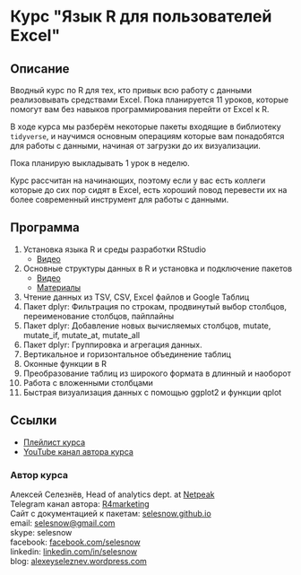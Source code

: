 # Курс "Язык R для пользователей Excel"

## Описание
Вводный курс по R для тех, кто привык всю работу с данными реализовывать средствами Excel. Пока планируется 11 уроков, которые помогут вам без навыков программирования перейти от Excel к R.

В ходе курса мы разберём некоторые пакеты входящие в библиотеку `tidyverse`, и научимся основным операциям которые вам понадобятся для работы с данными, начиная от загрузки до их визуализации.

Пока планирую выкладывать 1 урок в неделю. 

Курс рассчитан на начинающих, поэтому если у вас есть коллеги которые до сих пор сидят в Excel, есть хороший повод перевести их на более современный инструмент для работы с данными.

## Программа
1. Установка языка R и среды разработки RStudio
    + [Видео](https://www.youtube.com/watch?v=wFUoaeGEMmY&list=PLD2LDq8edf4pgGg16wYMobvIYy_0MI0kF&index=2&t=0s)
2. Основные структуры данных в R и установка и подключение пакетов
    + [Видео](https://youtu.be/GwqoGHa8wjQ)
    + [Материалы]()
3. Чтение данных из TSV, CSV, Excel файлов и Google Таблиц
4. Пакет dplyr: Фильтрация по строкам, продвинутый выбор столбцов, переименование столбцов, пайплайны
5. Пакет dplyr: Добавление новых вычисляемых столбцов, mutate, mutate_if, mutate_at, mutate_all
6. Пакет dplyr: Группировка и агрегация данных.
7. Вертикальное и горизонтальное объединение таблиц
8. Оконные функции в R
9. Преобразование таблиц из широкого формата в длинный и наоборот
10. Работа с вложенными столбцами
11. Быстрая визуализация данных с помощью ggplot2 и функции qplot

## Ссылки
* [Плейлист курса](https://www.youtube.com/playlist?list=PLD2LDq8edf4pgGg16wYMobvIYy_0MI0kF)
* [YouTube канал автора курса](https://www.youtube.com/R4marketing/?sub_confirmation=1)

### Автор курса
Алексей Селезнёв, Head of analytics dept. at [Netpeak](https://netpeak.net)
<Br>Telegram канал автора: [R4marketing](https://t.me/R4marketing)
<Br>Сайт с документацией к пакетам: [selesnow.github.io](https://selesnow.github.io)
<Br>email: selesnow@gmail.com
<Br>skype: selesnow
<Br>facebook: [facebook.com/selesnow](https://facebook.com/selesnow)
<Br>linkedin: [linkedin.com/in/selesnow](https://linkedin.com/in/selesnow)
<Br>blog: [alexeyseleznev.wordpress.com](https://alexeyseleznev.wordpress.com/)
